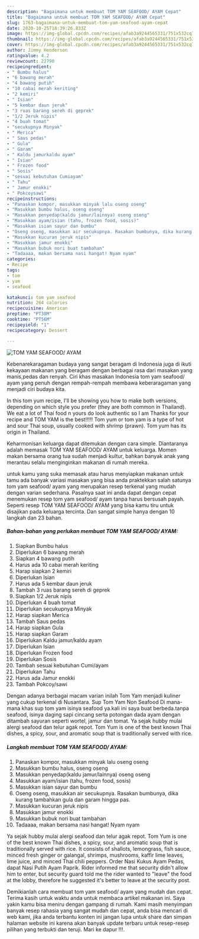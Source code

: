 ```yaml
---
description: "Bagaimana untuk membuat TOM YAM SEAFOOD/ AYAM Cepat"
title: "Bagaimana untuk membuat TOM YAM SEAFOOD/ AYAM Cepat"
slug: 1763-bagaimana-untuk-membuat-tom-yam-seafood-ayam-cepat
date: 2020-10-25T18:39:26.833Z
image: https://img-global.cpcdn.com/recipes/afab3a9244565331/751x532cq70/tom-yam-seafood-ayam-foto-resep-utama.jpg
thumbnail: https://img-global.cpcdn.com/recipes/afab3a9244565331/751x532cq70/tom-yam-seafood-ayam-foto-resep-utama.jpg
cover: https://img-global.cpcdn.com/recipes/afab3a9244565331/751x532cq70/tom-yam-seafood-ayam-foto-resep-utama.jpg
author: Jimmy Henderson
ratingvalue: 4.2
reviewcount: 22790
recipeingredient:
- " Bumbu halus"
- "6 bawang merah"
- "4 bawang putih"
- "10 cabai merah keriting"
- "2 kemiri"
- " Isian"
- "5 kembar daun jeruk"
- "3 ruas barang sereh di geprek"
- "1/2 Jeruk nipis"
- "4 buah tomat"
- "secukupnya Minyak"
- " Merica"
- " Saus pedas"
- " Gula"
- " Garam"
- " Kaldu jamurkaldu ayam"
- " Isian"
- " Frozen food"
- " Sosis"
- "sesuai kebutuhan Cumiayam"
- " Tahu"
- " Jamur enokki"
- " Pokcoysawi"
recipeinstructions:
- "Panaskan kompor, masukkan minyak lalu oseng oseng"
- "Masukkan bumbu halus, oseng oseng"
- "Masukkan penyedap(kaldu jamur/lainnya) oseng oseng"
- "Masukkan ayam/isian (tahu, frozen food, sosis)"
- "Masukkan isian sayur dan bumbu"
- "Oseng oseng, masukkan air secukupnya. Rasakan bumbunya, dika kurang tambahkan gula dan garam hingga pas."
- "Masukkan kucuran jeruk nipis"
- "Masukkan jamur enokki"
- "Masukkan bubuk nori buat tambahan"
- "Tadaaaa, makan bersama nasi hangat! Nyam nyam"
categories:
- Recipe
tags:
- tom
- yam
- seafood

katakunci: tom yam seafood 
nutrition: 264 calories
recipecuisine: American
preptime: "PT30M"
cooktime: "PT56M"
recipeyield: "1"
recipecategory: Dessert

---
```



![TOM YAM SEAFOOD/ AYAM](https://img-global.cpcdn.com/recipes/afab3a9244565331/751x532cq70/tom-yam-seafood-ayam-foto-resep-utama.jpg)

Kebenarekaragaman budaya yang sangat beragam di Indonesia juga di ikuti kekayaan makanan yang beragam dengan berbagai rasa dari masakan yang manis,pedas dan renyah. Ciri khas masakan Indonesia tom yam seafood/ ayam yang penuh dengan rempah-rempah membawa keberaragaman yang menjadi ciri budaya kita.


In this tom yum recipe, I&#39;ll be showing you how to make both versions, depending on which style you prefer (they are both common in Thailand). We eat a lot of Thai food n yours do look authentic so I am Thanks for your recipe and TOM YAM is the best!!!!! Tom yum or tom yam is a type of hot and sour Thai soup, usually cooked with shrimp (prawn). Tom yum has its origin in Thailand.

Keharmonisan keluarga dapat ditemukan dengan cara simple. Diantaranya adalah memasak TOM YAM SEAFOOD/ AYAM untuk keluarga. Momen makan bersama orang tua sudah menjadi kultur, bahkan banyak anak yang merantau selalu menginginkan makanan di rumah mereka.

untuk kamu yang suka memasak atau harus menyiapkan makanan untuk tamu ada banyak variasi masakan yang bisa anda praktekkan salah satunya tom yam seafood/ ayam yang merupakan resep terkenal yang mudah dengan varian sederhana. Pasalnya saat ini anda dapat dengan cepat menemukan resep tom yam seafood/ ayam tanpa harus bersusah payah.
Seperti resep TOM YAM SEAFOOD/ AYAM yang bisa kamu tiru untuk disajikan pada keluarga tercinta. Dan sangat simple hanya dengan 10 langkah dan 23 bahan.


<!--inarticleads1-->

##### Bahan-bahan yang perlukan membuat TOM YAM SEAFOOD/ AYAM:

1. Siapkan  Bumbu halus
1. Diperlukan 6 bawang merah
1. Siapkan 4 bawang putih
1. Harus ada 10 cabai merah keriting
1. Harap siapkan 2 kemiri
1. Diperlukan  Isian
1. Harus ada 5 kembar daun jeruk
1. Tambah 3 ruas barang sereh di geprek
1. Siapkan 1/2 Jeruk nipis
1. Diperlukan 4 buah tomat
1. Diperlukan secukupnya Minyak
1. Harap siapkan  Merica
1. Tambah  Saus pedas
1. Harap siapkan  Gula
1. Harap siapkan  Garam
1. Diperlukan  Kaldu jamur/kaldu ayam
1. Diperlukan  Isian
1. Diperlukan  Frozen food
1. Diperlukan  Sosis
1. Tambah sesuai kebutuhan Cumi/ayam
1. Diperlukan  Tahu
1. Harus ada  Jamur enokki
1. Tambah  Pokcoy/sawi


Dengan adanya berbagai macam varian inilah Tom Yam menjadi kuliner yang cukup terkenal di Nusantara. Sup Tom Yam Non Seafood Di mana-mana khas sup tom yam isinya seafood ya.kali ini saya buat berbeda.tanpa seafood, isinya daging sapi cincang serta potongan dada ayam dengan ditambah sayuran seperti wortel, jamur dan tomat. Ya sejak hubby mulai alergi seafood dan telur agak repot. Tom Yum is one of the best known Thai dishes, a spicy, sour, and aromatic soup that is traditionally served with rice. 

<!--inarticleads2-->

##### Langkah membuat  TOM YAM SEAFOOD/ AYAM:

1. Panaskan kompor, masukkan minyak lalu oseng oseng
1. Masukkan bumbu halus, oseng oseng
1. Masukkan penyedap(kaldu jamur/lainnya) oseng oseng
1. Masukkan ayam/isian (tahu, frozen food, sosis)
1. Masukkan isian sayur dan bumbu
1. Oseng oseng, masukkan air secukupnya. Rasakan bumbunya, dika kurang tambahkan gula dan garam hingga pas.
1. Masukkan kucuran jeruk nipis
1. Masukkan jamur enokki
1. Masukkan bubuk nori buat tambahan
1. Tadaaaa, makan bersama nasi hangat! Nyam nyam


Ya sejak hubby mulai alergi seafood dan telur agak repot. Tom Yum is one of the best known Thai dishes, a spicy, sour, and aromatic soup that is traditionally served with rice. It consists of shallots, lemongrass, fish sauce, minced fresh ginger or galangal, shrimps, mushrooms, kaffir lime leaves, lime juice, and minced Thai chili peppers. Order Nasi Kukus Ayam Pedas, dapat Nasi Putih Ayam Paprik. Rider informed me that security didn&#39;t allow him to enter, but security guard told me the rider wanted to &#34;leave&#34; the food at the lobby, therefore he suggested it&#39;s better to leave at the security post. 

Demikianlah cara membuat tom yam seafood/ ayam yang mudah dan cepat. Terima kasih untuk waktu anda untuk membaca artikel makanan ini. Saya yakin kamu bisa meniru dengan gampang di rumah. Kami masih menyimpan banyak resep rahasia yang sangat mudah dan cepat, anda bisa mencari di web kami, jika anda terbantu konten ini jangan lupa untuk share dan simpan halaman website ini karena akan banyak update terbaru untuk resep-resep pilihan yang terbukti dan teruji. Mari ke dapur !!!. 
